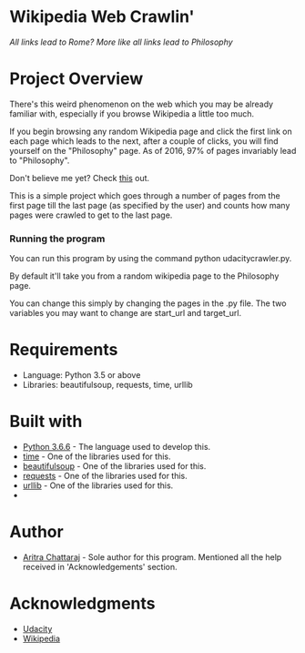 # Wikipedia Web Crawlin'

_All links lead to Rome? More like all links lead to Philosophy_

# Project Overview

There's this weird phenomenon on the web which you may be already familiar with, especially if you browse Wikipedia a little too much. 

If you begin browsing any random Wikipedia page and click the first link on each page which leads to the next, after a couple of clicks, you will find yourself on the "Philosophy" page. As of 2016, 97% of pages invariably lead to "Philosophy". 

Don't believe me yet? Check [this](https://en.wikipedia.org/wiki/Wikipedia:Getting_to_Philosophy) out.

This is a simple project which goes through a number of pages from the first page till the last page (as specified by the user) and counts how many pages were crawled to get to the last page.

### Running the program

You can run this program by using the command python udacitycrawler.py. 

By default it'll take you from a random wikipedia page to the Philosophy page. 

You can change this simply by changing the pages in the .py file. The two variables you may want to change are start_url and target_url.

# Requirements

* Language: Python 3.5 or above
* Libraries: beautifulsoup, requests, time, urllib

# Built with

* [Python 3.6.6](https://www.python.org/) - The language used to develop this.
* [time](https://docs.python.org/2/library/time.html) - One of the libraries used for this.
* [beautifulsoup](https://beautiful-soup-4.readthedocs.io/en/latest/) - One of the libraries used for this.
* [requests](https://pypi.org/project/requests/) - One of the libraries used for this.
* [urllib](https://docs.python.org/3/library/urllib.html) - One of the libraries used for this.
* 
# Author

 * [Aritra Chattaraj](https://github.com/aritra96) - Sole author for this program. Mentioned all the help received in 'Acknowledgements' section.
 
# Acknowledgments

* [Udacity](https://www.udacity.com/)
* [Wikipedia](https://www.wikipedia.org/)
